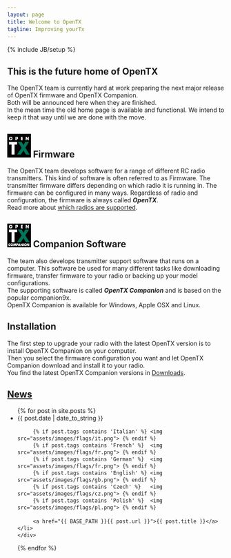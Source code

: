 ```yaml
---
layout: page
title: Welcome to OpenTX
tagline: Improving yourTx
---
```

{% include JB/setup %}

## This is the future home of OpenTX  
The OpenTX team is currently hard at work preparing the next major release of OpenTX firmware and OpenTX Companion.  
Both will be announced here when they are finished.  
In the mean time the old home page is available and functional. We intend to keep it that way until we are done with the move. 

## ![OpenTX Logo](/assets/images/opentx-logo.png) Firmware
The OpenTX team develops software for a range of different RC radio transmitters. This kind of software is often referred to as Firmware.
The transmitter firmware differs depending on which radio it is running in. The firmware can be configured in many ways. Regardless of radio and configuration, the firmware is always called ***OpenTX***.  
Read more about [which radios are supported](radios.html).  

## ![OpenTX Logo](/assets/images/opentx-companion-logo.png) Companion Software
The team also develops transmitter support software that runs on a computer. This software be used for many different tasks like downloading firmware, transfer firmware  to your radio or backing up your model configurations.  
The supporting software is called ***OpenTX Companion*** and is based on the popular companion9x.  
OpenTX Companion is available for Windows, Apple OSX and Linux.

## Installation
The first step to upgrade your radio with the latest OpenTX version is to install OpenTX Companion on your computer.  
Then you select the firmware configuration you want and let OpenTX Companion download and install it to your radio.  
You find the latest OpenTX Companion versions in [Downloads](downloads.html).
    
## [News](news.html)

<ul class="posts">
{% for post in site.posts %}
  <div class="post_info">
    <li>
         <span>{{ post.date | date_to_string }}</span>          

         {% if post.tags contains 'Italian' %} <img src="assets/images/flags/it.png"> {% endif %}         
         {% if post.tags contains 'French' %}  <img src="assets/images/flags/fr.png"> {% endif %}
         {% if post.tags contains 'German' %}  <img src="assets/images/flags/fr.png"> {% endif %}
         {% if post.tags contains 'English' %} <img src="assets/images/flags/gb.png"> {% endif %}
         {% if post.tags contains 'Czech' %}   <img src="assets/images/flags/cz.png"> {% endif %}
         {% if post.tags contains 'Polish' %}  <img src="assets/images/flags/pl.png"> {% endif %}

         <a href="{{ BASE_PATH }}{{ post.url }}">{{ post.title }}</a>
    </li>
    </div>
  {% endfor %}
</ul>
